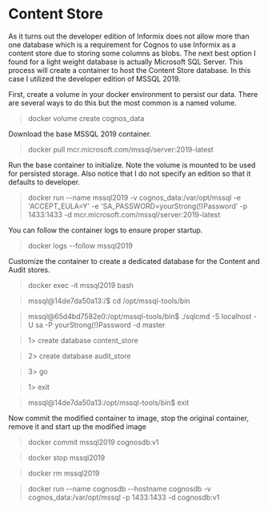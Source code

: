 # Content Store
As it turns out the developer edition of Informix does not allow more than one database which is a requirement for Cognos to use Informix as a content store due to storing some columns as blobs. The next best option I found for a light weight database is actually Microsoft SQL Server. This process will create a container to host the Content Store database. In this case I utilized the developer edition of MSSQL 2019.

First, create a volume in your docker environment to persist our data. There are several ways to do this but the most common is a named volume.

> docker volume create cognos_data

Download the base MSSQL 2019 container.

> docker pull mcr.microsoft.com/mssql/server:2019-latest

Run the base container to initialize. Note the volume is mounted to be used for persisted storage. Also notice that I do not specify an edition so that it defaults to developer.

> docker run --name mssql2019 -v cognos_data:/var/opt/mssql -e 'ACCEPT_EULA=Y' -e 'SA_PASSWORD=yourStrong(!)Password' -p 1433:1433 -d mcr.microsoft.com/mssql/server:2019-latest

You can follow the container logs to ensure proper startup.

> docker logs --follow mssql2019

Customize the container to create a dedicated database for the Content and Audit stores.

> docker exec -it mssql2019 bash

> mssql@14de7da50a13:/$ cd /opt/mssql-tools/bin

> mssql@65d4bd7582e0:/opt/mssql-tools/bin$ ./sqlcmd -S localhost -U sa -P yourStrong(!)Password -d master

> 1> create database content_store

> 2> create database audit_store

> 3> go

> 1> exit

> mssql@14de7da50a13:/opt/mssql-tools/bin$ exit

Now commit the modified container to image, stop the original container, remove it and start up the modified image

> docker commit mssql2019 cognosdb:v1

> docker stop mssql2019

> docker rm mssql2019

> docker run --name cognosdb --hostname cognosdb -v cognos_data:/var/opt/mssql -p 1433:1433 -d cognosdb:v1